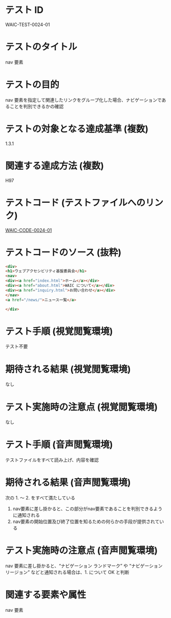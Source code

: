 # テスト ID

WAIC-TEST-0024-01

# テストのタイトル

nav 要素

# テストの目的

nav 要素を指定して関連したリンクをグループ化した場合、ナビゲーションであることを判別できるかの確認

# テストの対象となる達成基準 (複数)

1.3.1

# 関連する達成方法 (複数)

H97

# テストコード (テストファイルへのリンク)

[WAIC-CODE-0024-01](https://waic.github.io/as_test/WAIC-CODE/WAIC-CODE-0024-01.html)

# テストコードのソース (抜粋)

```html
<div>
<h1>ウェブアクセシビリティ基盤委員会</h1>
<nav>
<div><a href="index.html">ホーム</a></div>
<div><a href="about.html">WAIC について</a></div>
<div><a href="inquiry.html">お問い合わせ</a></div>
</nav>
<a href="/news/">ニュース一覧</a>

</div>

```

# テスト手順 (視覚閲覧環境)

テスト不要

# 期待される結果 (視覚閲覧環境)

なし

# テスト実施時の注意点 (視覚閲覧環境)

なし

# テスト手順 (音声閲覧環境)

テストファイルをすべて読み上げ、内容を確認

# 期待される結果 (音声閲覧環境)

次の 1. 〜 2. をすべて満たしている

1. nav要素に差し掛かると、この部分がnav要素であることを判別できるように通知される
2. nav要素の開始位置及び終了位置を知るための何らかの手段が提供されている

# テスト実施時の注意点 (音声閲覧環境)

nav 要素に差し掛かると、“ナビゲーション ランドマーク” や “ナビゲーション リージョン” などと通知される場合は、1. について OK と判断

# 関連する要素や属性

nav 要素
